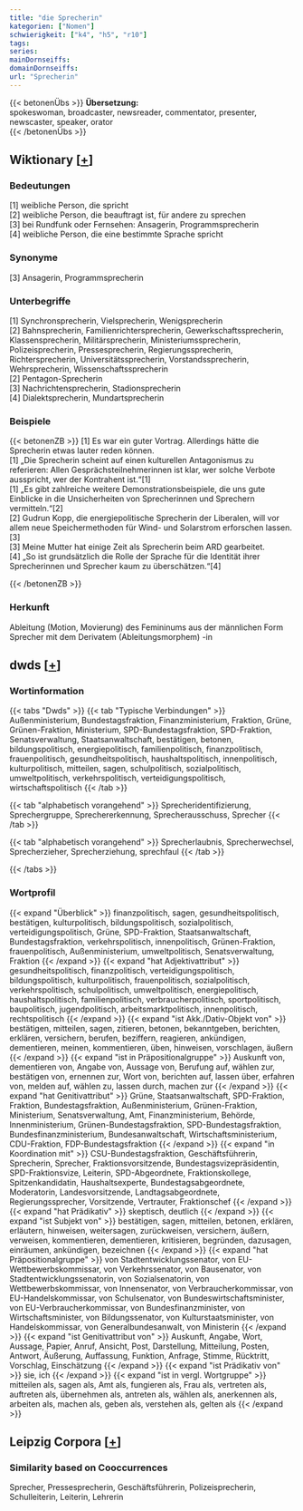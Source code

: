 ```yaml
---
title: "die Sprecherin"
kategorien: ["Nomen"]
schwierigkeit: ["k4", "h5", "r10"]
tags:
series:
mainDornseiffs:
domainDornseiffs:
url: "Sprecherin"
---
```


{{< betonenÜbs >}}
**Übersetzung:**  
spokeswoman, broadcaster, newsreader, commentator, presenter, newscaster, speaker, orator  
{{< /betonenÜbs >}}

## Wiktionary [[+](https://de.wiktionary.org/wiki/Sprecherin)]

### Bedeutungen
[1] weibliche Person, die spricht  
[2] weibliche Person, die beauftragt ist, für andere zu sprechen  
[3] bei Rundfunk oder Fernsehen: Ansagerin, Programmsprecherin  
[4] weibliche Person, die eine bestimmte Sprache spricht  

### Synonyme
[3] Ansagerin, Programmsprecherin  

### Unterbegriffe
[1] Synchronsprecherin, Vielsprecherin, Wenigsprecherin  
[2] Bahnsprecherin, Familienrichtersprecherin, Gewerkschaftssprecherin, Klassensprecherin, Militärsprecherin, Ministeriumssprecherin, Polizeisprecherin, Pressesprecherin, Regierungssprecherin, Richtersprecherin, Universitätssprecherin, Vorstandssprecherin, Wehrsprecherin, Wissenschaftssprecherin  
[2] Pentagon-Sprecherin  
[3] Nachrichtensprecherin, Stadionsprecherin  
[4] Dialektsprecherin, Mundartsprecherin  

### Beispiele
{{< betonenZB >}}
[1] Es war ein guter Vortrag. Allerdings hätte die Sprecherin etwas lauter reden können.  
[1] „Die Sprecherin scheint auf einen kulturellen Antagonismus zu referieren: Allen Gesprächsteilnehmerinnen ist klar, wer solche Verbote ausspricht, wer der Kontrahent ist.“[1]  
[1] „Es gibt zahlreiche weitere Demonstrationsbeispiele, die uns gute Einblicke in die Unsicherheiten von Sprecherinnen und Sprechern vermitteln.“[2]  
[2] Gudrun Kopp, die energiepolitische Sprecherin der Liberalen, will vor allem neue Speichermethoden für Wind- und Solarstrom erforschen lassen.[3]  
[3] Meine Mutter hat einige Zeit als Sprecherin beim ARD gearbeitet.  
[4] „So ist grundsätzlich die Rolle der Sprache für die Identität ihrer Sprecherinnen und Sprecher kaum zu überschätzen.“[4]  

{{< /betonenZB >}}
### Herkunft
Ableitung (Motion, Movierung) des Femininums aus der männlichen Form Sprecher mit dem Derivatem (Ableitungsmorphem) -in  



## dwds [[+](https://www.dwds.de/wb/Sprecherin)]

### Wortinformation
{{< tabs "Dwds" >}}
{{< tab "Typische Verbindungen" >}}
Außenministerium, Bundestagsfraktion, Finanzministerium, Fraktion, Grüne, Grünen-Fraktion, Ministerium, SPD-Bundestagsfraktion, SPD-Fraktion, Senatsverwaltung, Staatsanwaltschaft, bestätigen, betonen, bildungspolitisch, energiepolitisch, familienpolitisch, finanzpolitisch, frauenpolitisch, gesundheitspolitisch, haushaltspolitisch, innenpolitisch, kulturpolitisch, mitteilen, sagen, schulpolitisch, sozialpolitisch, umweltpolitisch, verkehrspolitisch, verteidigungspolitisch, wirtschaftspolitisch
{{< /tab >}}

{{< tab "alphabetisch vorangehend" >}}
Sprecheridentifizierung, Sprechergruppe, Sprechererkennung, Sprecherausschuss, Sprecher
{{< /tab >}}

{{< tab "alphabetisch vorangehend" >}}
Sprecherlaubnis, Sprecherwechsel, Sprecherzieher, Sprecherziehung, sprechfaul
{{< /tab >}}

{{< /tabs >}}

### Wortprofil
{{< expand "Überblick" >}} finanzpolitisch, sagen, gesundheitspolitisch, bestätigen, kulturpolitisch, bildungspolitisch, sozialpolitisch, verteidigungspolitisch, Grüne, SPD-Fraktion, Staatsanwaltschaft, Bundestagsfraktion, verkehrspolitisch, innenpolitisch, Grünen-Fraktion, frauenpolitisch, Außenministerium, umweltpolitisch, Senatsverwaltung, Fraktion {{< /expand >}}
{{< expand "hat Adjektivattribut" >}} gesundheitspolitisch, finanzpolitisch, verteidigungspolitisch, bildungspolitisch, kulturpolitisch, frauenpolitisch, sozialpolitisch, verkehrspolitisch, schulpolitisch, umweltpolitisch, energiepolitisch, haushaltspolitisch, familienpolitisch, verbraucherpolitisch, sportpolitisch, baupolitisch, jugendpolitisch, arbeitsmarktpolitisch, innenpolitisch, rechtspolitisch {{< /expand >}}
{{< expand "ist Akk./Dativ-Objekt von" >}} bestätigen, mitteilen, sagen, zitieren, betonen, bekanntgeben, berichten, erklären, versichern, berufen, beziffern, reagieren, ankündigen, dementieren, meinen, kommentieren, üben, hinweisen, vorschlagen, äußern {{< /expand >}}
{{< expand "ist in Präpositionalgruppe" >}} Auskunft von, dementieren von, Angabe von, Aussage von, Berufung auf, wählen zur, bestätigen von, ernennen zur, Wort von, berichten auf, lassen über, erfahren von, melden auf, wählen zu, lassen durch, machen zur {{< /expand >}}
{{< expand "hat Genitivattribut" >}} Grüne, Staatsanwaltschaft, SPD-Fraktion, Fraktion, Bundestagsfraktion, Außenministerium, Grünen-Fraktion, Ministerium, Senatsverwaltung, Amt, Finanzministerium, Behörde, Innenministerium, Grünen-Bundestagsfraktion, SPD-Bundestagsfraktion, Bundesfinanzministerium, Bundesanwaltschaft, Wirtschaftsministerium, CDU-Fraktion, FDP-Bundestagsfraktion {{< /expand >}}
{{< expand "in Koordination mit" >}} CSU-Bundestagsfraktion, Geschäftsführerin, Sprecherin, Sprecher, Fraktionsvorsitzende, Bundestagsvizepräsidentin, SPD-Fraktionsvize, Leiterin, SPD-Abgeordnete, Fraktionskollege, Spitzenkandidatin, Haushaltsexperte, Bundestagsabgeordnete, Moderatorin, Landesvorsitzende, Landtagsabgeordnete, Regierungssprecher, Vorsitzende, Vertrauter, Fraktionschef {{< /expand >}}
{{< expand "hat Prädikativ" >}} skeptisch, deutlich {{< /expand >}}
{{< expand "ist Subjekt von" >}} bestätigen, sagen, mitteilen, betonen, erklären, erläutern, hinweisen, weitersagen, zurückweisen, versichern, äußern, verweisen, kommentieren, dementieren, kritisieren, begründen, dazusagen, einräumen, ankündigen, bezeichnen {{< /expand >}}
{{< expand "hat Präpositionalgruppe" >}} von Stadtentwicklungssenator, von EU-Wettbewerbskommissar, von Verkehrssenator, von Bausenator, von Stadtentwicklungssenatorin, von Sozialsenatorin, von Wettbewerbskommissar, von Innensenator, von Verbraucherkommissar, von EU-Handelskommissar, von Schulsenator, von Bundeswirtschaftsminister, von EU-Verbraucherkommissar, von Bundesfinanzminister, von Wirtschaftsminister, von Bildungssenator, von Kulturstaatsminister, von Handelskommissar, von Generalbundesanwalt, von Ministerin {{< /expand >}}
{{< expand "ist Genitivattribut von" >}} Auskunft, Angabe, Wort, Aussage, Papier, Anruf, Ansicht, Post, Darstellung, Mitteilung, Posten, Antwort, Äußerung, Auffassung, Funktion, Anfrage, Stimme, Rücktritt, Vorschlag, Einschätzung {{< /expand >}}
{{< expand "ist Prädikativ von" >}} sie, ich {{< /expand >}}
{{< expand "ist in vergl. Wortgruppe" >}} mitteilen als, sagen als, Amt als, fungieren als, Frau als, vertreten als, auftreten als, übernehmen als, antreten als, wählen als, anerkennen als, arbeiten als, machen als, geben als, verstehen als, gelten als {{< /expand >}}

## Leipzig Corpora [[+](https://corpora.uni-leipzig.de/en/res?word=Sprecherin&corpusId=deu_newscrawl-public_2018)]


### Similarity based on Cooccurrences
Sprecher, Pressesprecherin, Geschäftsführerin, Polizeisprecherin, Schulleiterin, Leiterin, Lehrerin

